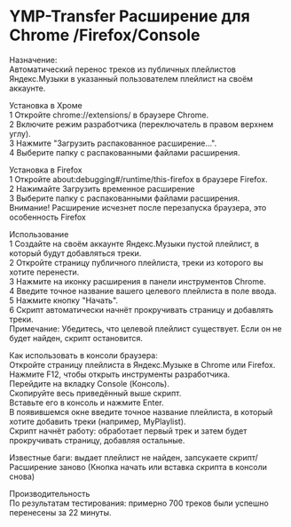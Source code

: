 # YMP-Transfer Расширение для Chrome /Firefox/Console
  
Назначение:  
Автоматический перенос треков из публичных плейлистов Яндекс.Музыки в указанный пользователем плейлист на своём аккаунте.  
  
Установка  в Хроме  
1 Откройте chrome://extensions/ в браузере Chrome.  
2 Включите режим разработчика (переключатель в правом верхнем углу).  
3 Нажмите "Загрузить распакованное расширение...".  
4 Выберите папку с распакованными файлами расширения.  
  
Установка в Firefox   
1 Откройте about:debugging#/runtime/this-firefox в браузере Firefox.  
2 Нажимайте Загрузить временное расширение  
3 Выберите папку с распакованными файлами расширения.  
Внимание! Расширение исчезнет после перезапуска браузера, это особенность Firefox  
  
Использование  
1 Создайте на своём аккаунте Яндекс.Музыки пустой плейлист, в который будут добавляться треки.  
2 Откройте страницу публичного плейлиста, треки из которого вы хотите перенести.  
3 Нажмите на иконку расширения в панели инструментов Chrome.  
4 Введите точное название вашего целевого плейлиста в поле ввода.  
5 Нажмите кнопку "Начать".  
6 Скрипт автоматически начнёт прокручивать страницу и добавлять треки.  
Примечание: Убедитесь, что целевой плейлист существует. Если он не будет найден, скрипт остановится.   

Как использовать в консоли браузера:  
Откройте страницу плейлиста в Яндекс.Музыке в Chrome или Firefox.  
Нажмите F12, чтобы открыть инструменты разработчика.  
Перейдите на вкладку Console (Консоль).  
Скопируйте весь приведённый выше скрипт.  
Вставьте его в консоль и нажмите Enter.  
В появившемся окне введите точное название плейлиста, в который хотите добавить треки (например, MyPlaylist).  
Скрипт начнёт работу: обработает первый трек и затем будет прокручивать страницу, добавляя остальные.  

Известные баги: выдает плейлист не найден, запсукаете скрипт/Расширение заново (Кнопка начать или вставка скрипта в консоли снова)  

Производительность  
По результатам тестирования: примерно 700 треков были успешно перенесены за 22 минуты.  
